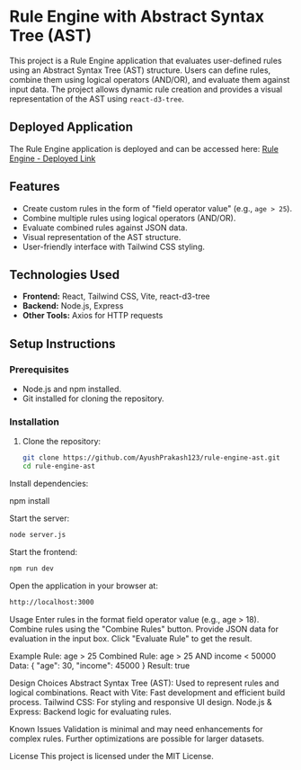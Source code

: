 # Rule Engine with Abstract Syntax Tree (AST)

This project is a Rule Engine application that evaluates user-defined rules using an Abstract Syntax Tree (AST) structure. Users can define rules, combine them using logical operators (AND/OR), and evaluate them against input data. The project allows dynamic rule creation and provides a visual representation of the AST using `react-d3-tree`.

## Deployed Application

The Rule Engine application is deployed and can be accessed here: [Rule Engine - Deployed Link](https://rule-engine-opal.vercel.app)


## Features

- Create custom rules in the form of "field operator value" (e.g., `age > 25`).
- Combine multiple rules using logical operators (AND/OR).
- Evaluate combined rules against JSON data.
- Visual representation of the AST structure.
- User-friendly interface with Tailwind CSS styling.

## Technologies Used

- **Frontend:** React, Tailwind CSS, Vite, react-d3-tree
- **Backend:** Node.js, Express
- **Other Tools:** Axios for HTTP requests

## Setup Instructions

### Prerequisites

- Node.js and npm installed.
- Git installed for cloning the repository.

### Installation

1. Clone the repository:
   ```bash
   git clone https://github.com/AyushPrakash123/rule-engine-ast.git
   cd rule-engine-ast

Install dependencies:

npm install

Start the server:
```bash
node server.js
```
Start the frontend:
```bash
npm run dev
```

Open the application in your browser at:
```bash
http://localhost:3000
```

Usage
Enter rules in the format field operator value (e.g., age > 18).
Combine rules using the "Combine Rules" button.
Provide JSON data for evaluation in the input box.
Click "Evaluate Rule" to get the result.

Example
Rule: age > 25
Combined Rule: age > 25 AND income < 50000
Data: { "age": 30, "income": 45000 }
Result: true

Design Choices
Abstract Syntax Tree (AST): Used to represent rules and logical combinations.
React with Vite: Fast development and efficient build process.
Tailwind CSS: For styling and responsive UI design.
Node.js & Express: Backend logic for evaluating rules.

Known Issues
Validation is minimal and may need enhancements for complex rules.
Further optimizations are possible for larger datasets.

License
This project is licensed under the MIT License.
